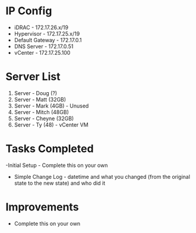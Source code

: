 # IP Config

- iDRAC - 172.17.26.x/19
- Hypervisor - 172.17.25.x/19
- Default Gateway - 172.17.0.1
- DNS Server - 172.17.0.51
- vCenter - 172.17.25.100

# Server List

1. Server - Doug (?)
2. Server - Matt (32GB)
3. Server - Mark (4GB) - Unused
4. Server - Mitch (48GB)
5. Server - Cheyne (32GB)
6. Server - Ty (48) - vCenter VM

# Tasks Completed

-Initial Setup - Complete this on your own
- Simple Change Log - datetime and what you changed (from the original state to the new state) and who did it

# Improvements
- Complete this on your own
